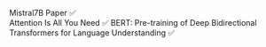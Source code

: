 Mistral7B Paper ✅ 				
Attention Is All You Need ✅
BERT: Pre-training of Deep Bidirectional Transformers for Language Understanding ✅
